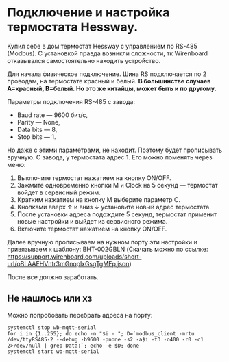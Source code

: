 # Подключение и настройка термостата Hessway.

Купил себе в дом термостат Hessway c управлением по RS-485 (Modbus). С установкой правда возникли сложности, тк Wirenboard отказывался самостоятельно находить устройство.

Для начала физическое подключение. Шина RS подключается по 2 проводам, на термостате красный и белый. **В большинстве случаев A=красный, B=белый. Но это же китайцы, может быть и по другому.**

Параметры подключения RS-485 с завода:

- Baud rate — 9600 бит/с,
- Parity — None,
- Data bits — 8,
- Stop bits — 1.

Но даже с этими параметрами, не находит. Поэтому будет прописывать вручную. С завода, у термостата адрес 1. Его можно поменять через меню:

1. Выключите термостат нажатием на кнопку ON/OFF.
2. Зажмите одновременно кнопки M и Clock на 5 секунд — термостат войдет в сервисный режим.
3. Кратким нажатием на кнопку M выберите параметр C.
4. Кнопками вверх ↑ и вниз ↓ установите новый адрес термостата.
5. После установки адреса подождите 5 секунд, термостат применит новые настройки и выйдет из сервисного режима.
6. Включите термостат нажатием на кнопку ON/OFF.

Далее вручную прописываем на нужном порту эти настройки и привязываем к шаблону: BHT-002GBLN (Скачать можно по ссылке: https://support.wirenboard.com/uploads/short-url/oBLAAEHVntr3mGnoplxGsgTgMEp.json)

После все должно заработать.

## Не нашлось или хз

Можно попробовать перебрать адреса на порту:

```
systemctl stop wb-mqtt-serial
for i in {1..255}; do echo -n "$i - "; D=`modbus_client -mrtu /dev/ttyRS485-2 --debug -b9600 -pnone -s2 -a$i -t3 -o400 -r0 -c1 2>/dev/null | grep Data:`; echo -e $D; done
systemctl start wb-mqtt-serial
```